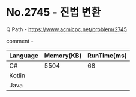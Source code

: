 # No.2745 - 진법 변환
Q Path - https://www.acmicpc.net/problem/2745

comment -

Language | Memory(KB) | RunTime(ms)
------------ | ------------- | ------
C# | 5504 | 68
Kotlin |  | 
Java |  | 